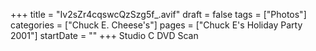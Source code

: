 +++
title = "Iv2sZr4cqswcQzSzg5f_.avif"
draft = false
tags = ["Photos"]
categories = ["Chuck E. Cheese's"]
pages = ["Chuck E's Holiday Party 2001"]
startDate = ""
+++
Studio C DVD Scan
